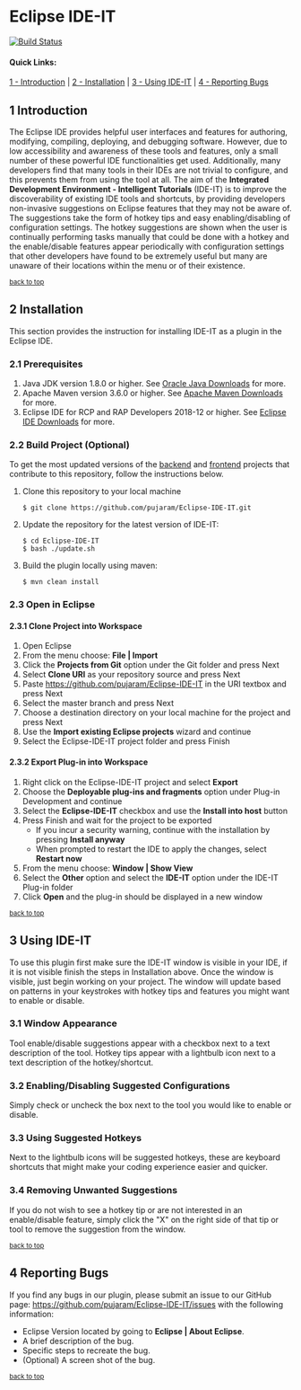 # Eclipse IDE-IT

[![Build Status](https://travis-ci.org/pujaram/Eclipse-IDE-IT.svg?branch=master)](https://travis-ci.org/pujaram/Eclipse-IDE-IT)

#### Quick Links:
[1 - Introduction](#1-introduction) | [2 - Installation](#2-installation) | [3 - Using IDE-IT](#3-using-ide-it) | [4 - Reporting Bugs](#4-reporting-bugs)


## 1 Introduction

The Eclipse IDE provides helpful user interfaces and features for authoring, modifying, compiling, deploying, and debugging software. However, due to low accessibility and awareness of these tools and features, only a small number of these powerful IDE functionalities get used. Additionally, many developers find that many tools in their IDEs are not trivial to configure, and this prevents them from using the tool at all. The aim of the **Integrated Development Environment - Intelligent Tutorials** (IDE-IT) is to improve the discoverability of existing IDE tools and shortcuts, by providing developers non-invasive suggestions on Eclipse features that they may not be aware of. The suggestions take the form of hotkey tips and easy enabling/disabling of configuration settings. The hotkey suggestions are shown when the user is continually performing tasks manually that could be done with a hotkey and the enable/disable features appear periodically with configuration settings that other developers have found to be extremely useful but many are unaware of their locations within the menu or of their existence.

<sup>[back to top](#eclipse-ide-it)</sup>

## 2 Installation

This section provides the instruction for installing IDE-IT as a plugin in the Eclipse IDE.

### 2.1 Prerequisites

1. Java JDK version 1.8.0 or higher. See [Oracle Java Downloads](https://www.oracle.com/technetwork/java/javase/downloads/index.html) for more.
2. Apache Maven version 3.6.0 or higher. See [Apache Maven Downloads](https://maven.apache.org/download.cgi) for more.
3. Eclipse IDE for RCP and RAP Developers 2018-12 or higher. See [Eclipse IDE Downloads](https://www.eclipse.org/downloads/packages/release/2018-12/r/eclipse-ide-rcp-and-rap-developers) for more.

### 2.2 Build Project (Optional)

To get the most updated versions of the [backend](https://github.com/DavidThien/IDE-IT) and [frontend](https://github.com/AlyssaRicketts/IDE-IT-Frontend) projects that contribute to this repository, follow the instructions below.

1. Clone this repository to your local machine

    ```
    $ git clone https://github.com/pujaram/Eclipse-IDE-IT.git
    ```

2. Update the repository for the latest version of IDE-IT:

    ```
    $ cd Eclipse-IDE-IT
    $ bash ./update.sh    
    ```

3. Build the plugin locally using maven:

    ```
    $ mvn clean install
    ```

### 2.3 Open in Eclipse

#### 2.3.1 Clone Project into Workspace

1. Open Eclipse
2. From the menu choose: **File | Import**
3. Click the **Projects from Git** option under the Git folder and press Next
4. Select **Clone URI** as your repository source and press Next
5. Paste https://github.com/pujaram/Eclipse-IDE-IT in the URI textbox and press Next
6. Select the master branch and press Next
7. Choose a destination directory on your local machine for the project and press Next
8. Use the **Import existing Eclipse projects** wizard and continue
9. Select the Eclipse-IDE-IT project folder and press Finish

#### 2.3.2 Export Plug-in into Workspace
1. Right click on the Eclipse-IDE-IT project and select **Export**
2. Choose the **Deployable plug-ins and fragments** option under Plug-in Development and continue
3. Select the **Eclipse-IDE-IT** checkbox and use the **Install into host** button
4. Press Finish and wait for the project to be exported
    * If you incur a security warning, continue with the installation by pressing **Install anyway**
    * When prompted to restart the IDE to apply the changes, select **Restart now**
5. From the menu choose: **Window | Show View**
6. Select the **Other** option and select the **IDE-IT** option under the IDE-IT Plug-in folder
7. Click **Open** and the plug-in should be displayed in a new window


<sup>[back to top](#eclipse-ide-it)</sup>

## 3 Using IDE-IT

To use this plugin first make sure the IDE-IT window is visible in your IDE, if it is not visible finish the steps in Installation above. Once the window is visible, just begin working on your project. The window will update based on patterns in your keystrokes with hotkey tips and features you might want to enable or disable.

### 3.1 Window Appearance    

Tool enable/disable suggestions appear with a checkbox next to a text description of the tool. Hotkey tips appear with a lightbulb icon next to a text description of the hotkey/shortcut.

### 3.2 Enabling/Disabling Suggested Configurations

Simply check or uncheck the box next to the tool you would like to enable or disable.

### 3.3 Using Suggested Hotkeys

Next to the lightbulb icons will be suggested hotkeys, these are keyboard shortcuts that might make your coding experience easier and quicker.

### 3.4 Removing Unwanted Suggestions

If you do not wish to see a hotkey tip or are not interested in an enable/disable feature, simply click the "X" on the right side of that tip or tool to remove the suggestion from the window.

<sup>[back to top](#eclipse-ide-it)</sup>

## 4 Reporting Bugs

If you find any bugs in our plugin, please submit an issue to our GitHub page: https://github.com/pujaram/Eclipse-IDE-IT/issues with the following information:

- Eclipse Version located by going to **Eclipse | About Eclipse**.
- A brief description of the bug.
- Specific steps to recreate the bug.
- (Optional) A screen shot of the bug.

<sup>[back to top](#eclipse-ide-it)</sup>
